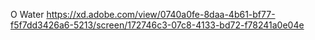 O Water
https://xd.adobe.com/view/0740a0fe-8daa-4b61-bf77-f5f7dd3426a6-5213/screen/172746c3-07c8-4133-bd72-f78241a0e04e
